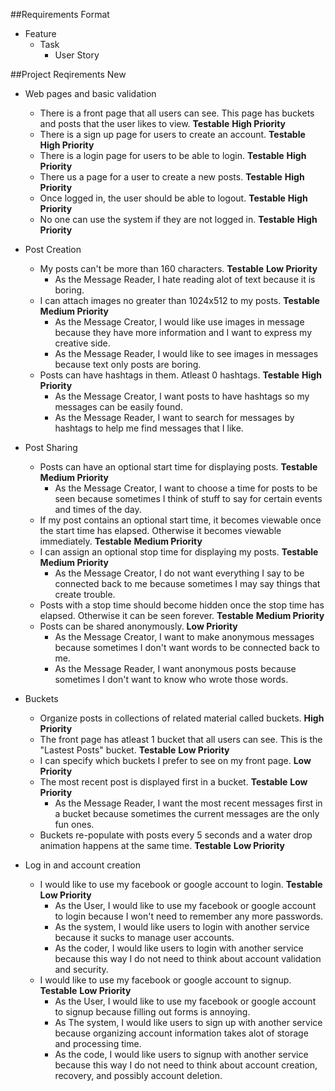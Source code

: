 ##Requirements Format
* Feature
  * Task
    * User Story

##Project Reqirements New
* Web pages and basic validation
  * There is a front page that all users can see. This page has buckets and posts that the user likes to view. __Testable__ __High Priority__
  * There is a sign up page for users to create an account. __Testable__ __High Priority__
  * There is a login page for users to be able to login. __Testable__ __High Priority__
  * There us a page for a user to create a new posts. __Testable__ __High Priority__
  * Once logged in, the user should be able to logout. __Testable__ __High Priority__
  * No one can use the system if they are not logged in. __Testable__ __High Priority__

* Post Creation
  * My posts can't be more than 160 characters. __Testable__ __Low Priority__
    * As the Message Reader, I hate reading alot of text because it is boring.
  * I can attach images no greater than 1024x512 to my posts. __Testable__ __Medium Priority__
    * As the Message Creator, I would like use images in message because they have more information and I want to express my creative side.
    * As the Message Reader, I would like to see images in messages because text only posts are boring.
  * Posts can have hashtags in them. Atleast 0 hashtags. __Testable__ __High Priority__
    * As the Message Creator, I want posts to have hashtags so my messages can be easily found.
    * As the Message Reader, I want to search for messages by hashtags to help me find messages that I like.

* Post Sharing
  * Posts can have an optional start time for displaying posts. __Testable__ __Medium Priority__
    * As the Message Creator, I want to choose a time for posts to be seen because sometimes I think of stuff to say for certain events and times of the day.
  * If my post contains an optional start time, it becomes viewable once the start time has elapsed. Otherwise it becomes viewable immediately. __Testable__ __Medium Priority__
  * I can assign an optional stop time for displaying my posts. __Testable__ __Medium Priority__
    * As the Message Creator, I do not want everything I say to be connected back to me because sometimes I may say things that create trouble.
  * Posts with a stop time should become hidden once the stop time has elapsed. Otherwise it can be seen forever. __Testable__ __Medium Priority__
  * Posts can be shared anonymously. __Low Priority__
    * As the Message Creator, I want to make anonymous messages because sometimes I don't want words to be connected back to me.
    * As the Message Reader, I want anonymous posts because sometimes I don't want to know who wrote those words.

* Buckets
  * Organize posts in collections of related material called buckets. __High Priority__
  * The front page has atleast 1 bucket that all users can see. This is the "Lastest Posts" bucket. __Testable__ __Low Priority__
  * I can specify which buckets I prefer to see on my front page. __Low Priority__
  * The most recent post is displayed first in a bucket. __Testable__ __Low Priority__
    * As the Message Reader, I want the most recent messages first in a bucket because sometimes the current messages are the only fun ones.
  * Buckets re-populate with posts every 5 seconds and a water drop animation happens at the same time. __Testable__ __Low Priority__

* Log in and account creation
  * I would like to use my facebook or google account to login. __Testable__ __Low Priority__
    * As the User, I would like to use my facebook or google account to login because I won't need to remember any more passwords.
    * As the system, I would like users to login with another service because it sucks to manage user accounts.
    * As the coder, I would like users to login with another service because this way I do not need to think about account validation and security.
  * I would like to use my facebook or google account to signup. __Testable__ __Low Priority__
    * As the User, I would like to use my facebook or google account to signup because filling out forms is annoying.
    * As The system, I would like users to sign up with another service because organizing account information takes alot of storage and processing time.
    * As the code, I would like users to signup with another service because this way I do not need to think about account creation, recovery, and possibly account deletion.